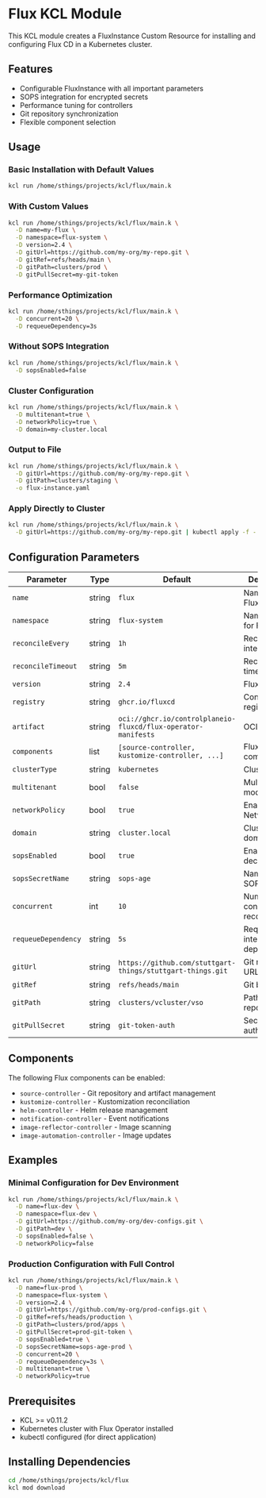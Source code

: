 # Flux KCL Module

This KCL module creates a FluxInstance Custom Resource for installing and configuring Flux CD in a Kubernetes cluster.

## Features

- Configurable FluxInstance with all important parameters
- SOPS integration for encrypted secrets
- Performance tuning for controllers
- Git repository synchronization
- Flexible component selection

## Usage

### Basic Installation with Default Values

```bash
kcl run /home/sthings/projects/kcl/flux/main.k
```

### With Custom Values

```bash
kcl run /home/sthings/projects/kcl/flux/main.k \
  -D name=my-flux \
  -D namespace=flux-system \
  -D version=2.4 \
  -D gitUrl=https://github.com/my-org/my-repo.git \
  -D gitRef=refs/heads/main \
  -D gitPath=clusters/prod \
  -D gitPullSecret=my-git-token
```

### Performance Optimization

```bash
kcl run /home/sthings/projects/kcl/flux/main.k \
  -D concurrent=20 \
  -D requeueDependency=3s
```

### Without SOPS Integration

```bash
kcl run /home/sthings/projects/kcl/flux/main.k \
  -D sopsEnabled=false
```

### Cluster Configuration

```bash
kcl run /home/sthings/projects/kcl/flux/main.k \
  -D multitenant=true \
  -D networkPolicy=true \
  -D domain=my-cluster.local
```

### Output to File

```bash
kcl run /home/sthings/projects/kcl/flux/main.k \
  -D gitUrl=https://github.com/my-org/my-repo.git \
  -D gitPath=clusters/staging \
  -o flux-instance.yaml
```

### Apply Directly to Cluster

```bash
kcl run /home/sthings/projects/kcl/flux/main.k \
  -D gitUrl=https://github.com/my-org/my-repo.git | kubectl apply -f -
```

## Configuration Parameters

| Parameter | Type | Default | Description |
|-----------|------|---------|-------------|
| `name` | string | `flux` | Name of the FluxInstance |
| `namespace` | string | `flux-system` | Namespace for Flux |
| `reconcileEvery` | string | `1h` | Reconciliation interval |
| `reconcileTimeout` | string | `5m` | Reconciliation timeout |
| `version` | string | `2.4` | Flux version |
| `registry` | string | `ghcr.io/fluxcd` | Container registry |
| `artifact` | string | `oci://ghcr.io/controlplaneio-fluxcd/flux-operator-manifests` | OCI artifact |
| `components` | list | `[source-controller, kustomize-controller, ...]` | Flux components |
| `clusterType` | string | `kubernetes` | Cluster type |
| `multitenant` | bool | `false` | Multitenant mode |
| `networkPolicy` | bool | `true` | Enable NetworkPolicy |
| `domain` | string | `cluster.local` | Cluster domain |
| `sopsEnabled` | bool | `true` | Enable SOPS decryption |
| `sopsSecretName` | string | `sops-age` | Name of SOPS secret |
| `concurrent` | int | `10` | Number of concurrent reconciliations |
| `requeueDependency` | string | `5s` | Requeue interval for dependencies |
| `gitUrl` | string | `https://github.com/stuttgart-things/stuttgart-things.git` | Git repository URL |
| `gitRef` | string | `refs/heads/main` | Git branch/tag |
| `gitPath` | string | `clusters/vcluster/vso` | Path in repository |
| `gitPullSecret` | string | `git-token-auth` | Secret for Git authentication |

## Components

The following Flux components can be enabled:

- `source-controller` - Git repository and artifact management
- `kustomize-controller` - Kustomization reconciliation
- `helm-controller` - Helm release management
- `notification-controller` - Event notifications
- `image-reflector-controller` - Image scanning
- `image-automation-controller` - Image updates

## Examples

### Minimal Configuration for Dev Environment

```bash
kcl run /home/sthings/projects/kcl/flux/main.k \
  -D name=flux-dev \
  -D namespace=flux-dev \
  -D gitUrl=https://github.com/my-org/dev-configs.git \
  -D gitPath=dev \
  -D sopsEnabled=false \
  -D networkPolicy=false
```

### Production Configuration with Full Control

```bash
kcl run /home/sthings/projects/kcl/flux/main.k \
  -D name=flux-prod \
  -D namespace=flux-system \
  -D version=2.4 \
  -D gitUrl=https://github.com/my-org/prod-configs.git \
  -D gitRef=refs/heads/production \
  -D gitPath=clusters/prod/apps \
  -D gitPullSecret=prod-git-token \
  -D sopsEnabled=true \
  -D sopsSecretName=sops-age-prod \
  -D concurrent=20 \
  -D requeueDependency=3s \
  -D multitenant=true \
  -D networkPolicy=true
```

## Prerequisites

- KCL >= v0.11.2
- Kubernetes cluster with Flux Operator installed
- kubectl configured (for direct application)

## Installing Dependencies

```bash
cd /home/sthings/projects/kcl/flux
kcl mod download
```
